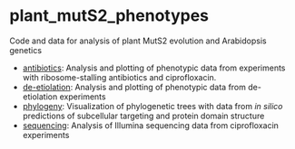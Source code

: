 # plant_mutS2_phenotypes

Code and data for analysis of plant MutS2 evolution and Arabidopsis genetics

- [antibiotics](antibiotics): Analysis and plotting of phenotypic data from experiments with ribosome-stalling antibiotics and ciprofloxacin.
- [de-etiolation](de-etiolation): Analysis and plotting of phenotypic data from de-etiolation experiments
- [phylogeny](phylogeny): Visualization of phylogenetic trees with data from *in silico* predictions of subcellular targeting and protein domain structure
- [sequencing](sequencing): Analysis of Illumina sequencing data from ciprofloxacin experiments

